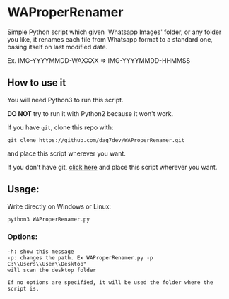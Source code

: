 # WAProperRenamer
Simple Python script which given 'Whatsapp Images' folder, or any folder you like, it renames each file
from Whatsapp format to a standard one, basing itself on last modified date.

Ex.  IMG-YYYYMMDD-WAXXXX => IMG-YYYYMMDD-HHMMSS

## How to use it
You will need Python3 to run this script.

**DO NOT** try to run it with Python2 because it won't work.


If you have ```git```, clone this repo with:

```git clone https://github.com/dag7dev/WAProperRenamer.git```

and place this script wherever you want.


If you don't have git, [click here](https://github.com/dag7dev/WAProperRenamer/archive/master.zip) and place this script wherever you want.

## Usage:
Write directly on Windows or Linux:
```
python3 WAProperRenamer.py
```
### Options:
```
-h: show this message
-p: changes the path. Ex WAProperRenamer.py -p C:\\Users\\User\\Desktop"
will scan the desktop folder

If no options are specified, it will be used the folder where the script is.
```
